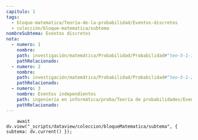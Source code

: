 ```yaml
---
capitulo: 1
tags:
  - bloque-matematica/Teoría-de-la-probabilidad/Eventos-discretos
  - colección/bloque-matematica/subtema
nombreSubtema: Eventos discretos
nota:
  - numero: 1
    nombre:
    path: investigación/matemática/Probabilidad/Probabilidad#^teo-5-1-1
    pathRelacionado:
  - numero: 2
    nombre:
    path: investigación/matemática/Probabilidad/Probabilidad#^teo-5-1-2
    pathRelacionado:
  - numero: 3
    nombre: Eventos independientes
    path: ingeniería en informática/proba/Teoría de probabilidades/Eventos independientes#^def-5-1-3
    pathRelacionado:
---
```

```dataviewjs
	await dv.view("_scripts/dataview/coleccion/bloqueMatematica/subtema", { subtema: dv.current() });
```
